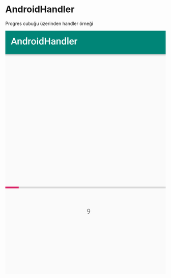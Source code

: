 # AndroidHandler

Progres cubuğu üzerinden handler örneği

![alt text](https://github.com/ihaydinn/AndroidHandler/blob/master/handler.png)
